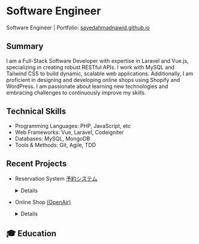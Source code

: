
# Software Engineer
Software Engineer | Portfolio: [sayedahmadnawid.github.io](https://sayedahmadnawid.github.io/Resume/)

## Summary
I am a Full-Stack Software Developer with expertise in Laravel and Vue.js, specializing in creating robust RESTful APIs. I work with MySQL and Tailwind CSS to build dynamic, scalable web applications. Additionally, I am proficient in designing and developing online shops using Shopify and WordPress. I am passionate about learning new technologies and embracing challenges to continuously improve my skills.

## Technical Skills
- Programming Languages: PHP, JavaScript, etc 
- Web Frameworks: Vue, Laravel, Codeigniter
- Databases: MySQL, MongoDB
- Tools & Methods: Git, Agile, TDD

## Recent Projects
- Reservation System  [予約システム](https://reservation.urbanpicnic.jp)
  <details>
   <summary> Details </summary>
  
      YOUR TABLE
  
    </details>
    
- Online Shop  [(OpenAir)](https://www.openair.beer/)
  <details>
   <summary> Details </summary>
  
      YOUR TABLE
  
    </details>
## 🎓 Education

